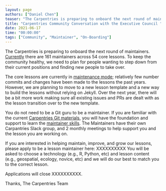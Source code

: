 ```yaml
---
layout: page
authors: ["Daniel Chen"]
teaser: "The Carpentries is preparing to onboard the next round of maintainers. Applications due XXXXXXXXXX"
title: "Carpentries Community Conversation with the Executive Council "
date: 2021-06-17
time: "00:00:00"
tags: ["Community", "Maintainer", "On-Boarding"]
---
```


The Carpentries is preparing to onboard the next round of maintainers.
[Currently](https://github.com/carpentries/maintainer-RFCs/issues/11) there are 161 maintainers across 54 core lessons.
To keep the community healthy,
we need to plan for people wanting to step down from their current positions and finding new people to take over.

The core lessons are currently in [maintenance mode](https://github.com/carpentries/maintainer-RFCs/issues/10);
relatively few number commits and changes have been made to the lessons the past years.
However, we are planning to move to a new lesson template and a new way to build the lessons without relying on Jekyll.
Over the next year,
there will be a bit more work making sure all existing issues and PRs are dealt with as the lesson transition over to the new template.

You do not need to be a Git guru to be a maintainer.
If you are familiar with the current [Carpentries Git materials](https://swcarpentry.github.io/git-novice/),
you will have the foundation and support to learn the [maintainer skills](https://www.youtube.com/watch?v=uvWhSYBkZJ0).
The Maintainers have their own Carpantries Slack group, and 2 monthly meetings to help support you and the lesson you are working on.

If you are interested in helping maintain, improve, and grow our lessons,
please apply to be a lesson maintainer here: XXXXXXXXXX
You will be asked to choose a technology (e.g., R, Python, etc)
and lesson content (e.g., geospatial, ecology, novice, etc) and we will do our best to match you to the correct lesson.

Applications will close XXXXXXXXXX.

Thanks,
The Carpentries Team
